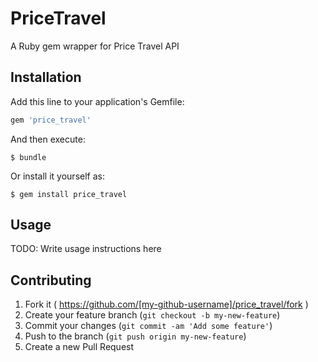 # PriceTravel

A Ruby gem wrapper for Price Travel API

## Installation

Add this line to your application's Gemfile:

```ruby
gem 'price_travel'
```

And then execute:

    $ bundle

Or install it yourself as:

    $ gem install price_travel

## Usage

TODO: Write usage instructions here

## Contributing

1. Fork it ( https://github.com/[my-github-username]/price_travel/fork )
2. Create your feature branch (`git checkout -b my-new-feature`)
3. Commit your changes (`git commit -am 'Add some feature'`)
4. Push to the branch (`git push origin my-new-feature`)
5. Create a new Pull Request
